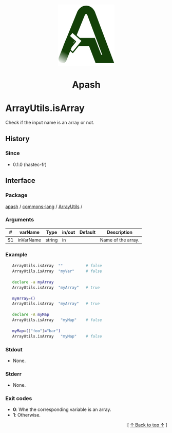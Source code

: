
<div align='center' id='apash-top'>
  <a href='https://github.com/hastec-fr/apash'>
    <img alt='apash-logo' src='../../../../../../assets/apash-logo.svg'/>
  </a>

  # Apash
</div>


# ArrayUtils.isArray
Check if the input name is an array or not.

## History
### Since
  * 0.1.0 (hastec-fr)

## Interface
### Package
<!-- apash.packageBegin -->
[apash](../../../apash.md) / [commons-lang](../../commons-lang.md) / [ArrayUtils](../ArrayUtils.md) / 
<!-- apash.packageEnd -->

### Arguments
 | #      | varName        | Type          | in/out   | Default    | Description                          |
 |--------|----------------|---------------|----------|------------|--------------------------------------|
 | $1     | inVarName      | string        | in       |            | Name of the array.                   |
 
### Example
 ```bash
    ArrayUtils.isArray  ""          # false
    ArrayUtils.isArray  "myVar"     # false

    declare -a myArray
    ArrayUtils.isArray  "myArray"   # true
   
    myArray=()
    ArrayUtils.isArray  "myArray"   # true

    declare -A myMap
    ArrayUtils.isArray   "myMap"    # false

    myMap=(["foo"]="bar")
    ArrayUtils.isArray   "myMap"    # false
 ```

### Stdout
  * None.
### Stderr
  * None.

### Exit codes
  * **0**: Whe the corresponding variable is an array.
  * **1**: Otherwise.

  <div align='right'>[ <a href='#apash-top'>↑ Back to top ↑</a> ]</div>

